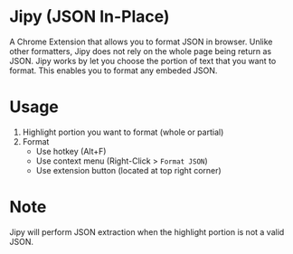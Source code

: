 # Jipy (JSON In-Place)

A Chrome Extension that allows you to format JSON in browser. Unlike other formatters, Jipy does not rely on the whole page being return as JSON. Jipy works by let you choose the portion of text that you want to format. This enables you to format any embeded JSON.

# Usage
1. Highlight portion you want to format (whole or partial)
2. Format
    - Use hotkey (Alt+F)
    - Use context menu (Right-Click > `Format JSON`)
    - Use extension button (located at top right corner)

# Note
Jipy will perform JSON extraction when the highlight portion is not a valid JSON.
